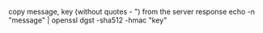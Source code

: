 
copy message, key (without quotes - ") from the server response
echo -n "message" | openssl dgst -sha512 -hmac "key"